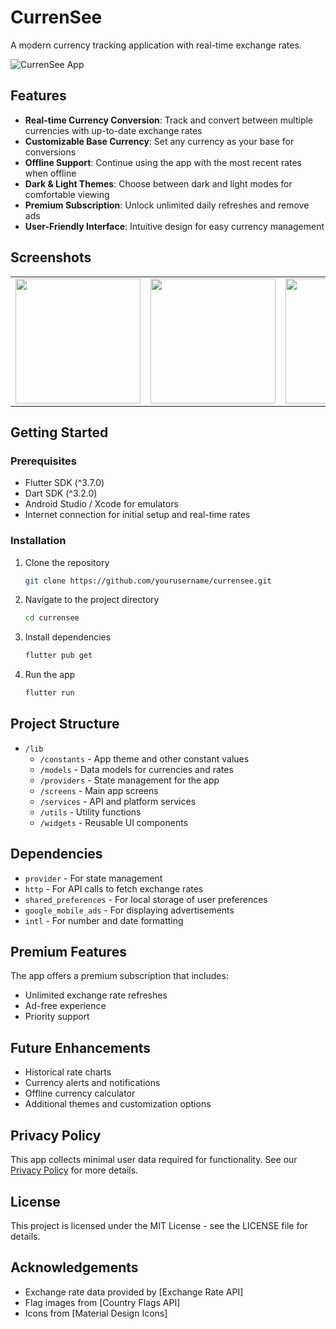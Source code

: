 # CurrenSee

A modern currency tracking application with real-time exchange rates.

![CurrenSee App](assets/images/app_preview.png)

## Features

- **Real-time Currency Conversion**: Track and convert between multiple currencies with up-to-date exchange rates
- **Customizable Base Currency**: Set any currency as your base for conversions
- **Offline Support**: Continue using the app with the most recent rates when offline
- **Dark & Light Themes**: Choose between dark and light modes for comfortable viewing
- **Premium Subscription**: Unlock unlimited daily refreshes and remove ads
- **User-Friendly Interface**: Intuitive design for easy currency management

## Screenshots

<table>
  <tr>
    <td><img src="assets/images/screenshot_1.png" width="200"/></td>
    <td><img src="assets/images/screenshot_2.png" width="200"/></td>
    <td><img src="assets/images/screenshot_3.png" width="200"/></td>
  </tr>
</table>

## Getting Started

### Prerequisites

- Flutter SDK (^3.7.0)
- Dart SDK (^3.2.0)
- Android Studio / Xcode for emulators
- Internet connection for initial setup and real-time rates

### Installation

1. Clone the repository
   ```bash
   git clone https://github.com/yourusername/currensee.git
   ```

2. Navigate to the project directory
   ```bash
   cd currensee
   ```

3. Install dependencies
   ```bash
   flutter pub get
   ```

4. Run the app
   ```bash
   flutter run
   ```

## Project Structure

- `/lib`
  - `/constants` - App theme and other constant values
  - `/models` - Data models for currencies and rates
  - `/providers` - State management for the app
  - `/screens` - Main app screens
  - `/services` - API and platform services
  - `/utils` - Utility functions
  - `/widgets` - Reusable UI components

## Dependencies

- `provider` - For state management
- `http` - For API calls to fetch exchange rates
- `shared_preferences` - For local storage of user preferences
- `google_mobile_ads` - For displaying advertisements
- `intl` - For number and date formatting

## Premium Features

The app offers a premium subscription that includes:
- Unlimited exchange rate refreshes
- Ad-free experience
- Priority support

## Future Enhancements

- Historical rate charts
- Currency alerts and notifications
- Offline currency calculator
- Additional themes and customization options

## Privacy Policy

This app collects minimal user data required for functionality. See our [Privacy Policy](https://example.com/privacy) for more details.

## License

This project is licensed under the MIT License - see the LICENSE file for details.

## Acknowledgements

- Exchange rate data provided by [Exchange Rate API]
- Flag images from [Country Flags API]
- Icons from [Material Design Icons]
